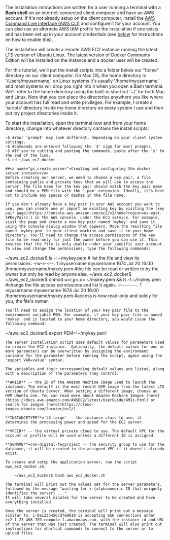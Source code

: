 The installation instructions are written for a user running a terminal with a <b title="The default shell isn't always Bash, for example on Ubuntu it's Dash and on Mac OSX Mojave it's zsh. Following the instructions">Bash shell</b> on an internet-connected client computer and have an AWS account. If it's not already setup on the client computer, install the [AWS Command Line Interface \(AWS CLI\)](https://docs.aws.amazon.com/cli/latest/userguide/cli-chap-install.html) and configure it for your account. You can also use an alternate AWS IAM profile for the installation if one exists and has been set up in your account credentials \(see [below](#gs_profile) for instructions on how to enable this\).

The installation will create a remote AWS EC2 instance running the latest LTS version of Ubuntu Linux. The latest version of Docker Communty Edition will be installed on the instance and a docker user will be created.

For this tutorial, we'll put the install scripts into a folder below our "home" directory on our client computer. On Mac OS, the home directory is '/Users/myusername,' on Linux systems it's usually '/home/myusername,' and most systems will drop you right into it when you open a Bash terminal. We'll refer to the home directory using the built-in shortcut '~/' for both Mac and Linux. Note that you can place the directories anywhere you like where your account has full read and write privileges. For example, I create a 'scripts' directory inside my home directory on every system I use and then put my project directories inside it.

To start the installation, open the terminal now and from your home directory, change into whatever directory contains the install scripts:
```
~$ #Your 'prompt' may look different, depending on your client system settings.
~$ #Commands are entered following the '$' sign for most prompts.
~$ #If you're cutting and pasting the commands, paste after the '$' to the end of the line.
~$ cd ~/aws_ec2_docker

##<a name="gs_create_server">Creating and configuring the docker server instance</a>
Before creating our server, we need to choose a key pair, a file containing public and private keys that we will use to access the server. The file name for the key pair should match the key pair name and should be a PEM file with the '.pem' extension. Ideally, it's best not to include any spaces or dashes in the file name.

If you don't already have a key pair in your AWS account you want to use, you can create one or import an existing key by visiting the [key pair page](https://console.aws.amazon.com/ec2/v2/home?region=us-east-1#KeyPairs:) in the AWS console, under the EC2 service. For example, visit the page and create a new key pair named 'mykey' and save it using the console dialog window that appears. Move the resulting file named 'mykey.pem' to your client machine and save it in your home directory. You'll need to change the access permissions of the key file to be read-only for just the owner before you can use it. This ensures that the file is only usable under your specific user account. To view and change the permissions, type the following commands:
```
~/aws_ec2_docker$ ls -l ~/mykey.pem # list the file and view its permissions.
-rw-r--r--. 1 myusername myusername 1674 Jul 20 16:00 /home/myusername/mykey.pem #the file can be read or written to by the owner but only be read by anyone else.
~/aws_ec2_docker$
~/aws_ec2_docker$ chmod u=r,g=,o= ~/mykey.pem && ls -l ~/mykey.pem #change the file access permissions and list it again.
-r--------. 1 myusername myusername 1674 Jul 20 16:00 /home/myusername/mykey.pem #access is now read-only and solely for you, the file's owner.
```
You'll need to assign the location of your key pair file to the environment variable PEM. For example, if your key pair file is named 'mykey' and is located in your home directory, you would issue the following command:

```
~/aws_ec2_docker$ export PEM='~/mykey.pem'
```
The server installation script uses default values for parameters used to create the EC2 instance.  Optionally, the default values for one or more parameters can be overwritten by assigning the environment variable for the parameter before running the script, again using the 'export VAR=value' syntax.

The variables and their corresponding default values are listed, along with a description of the parameters they control:

**AMIID** -- the ID of the Amazon Machine Image used to launch the instance. The default is the most recent HVM image from the latest LTS version of Ubuntu Server. When setting a different image, choose an HVM Ubuntu one. You can read more about Amazon Machine Images [here](https://docs.aws.amazon.com/AWSEC2/latest/UserGuide/AMIs.html) or search for images [here](https://cloud-images.ubuntu.com/locator/ec2/).

**INSTANCETYPE**='t3.large' -- the instance class to use, it determines the processing power and speed for the EC2 server.

**VPCID** -- the virtual private cloud to use. The default VPC for the account or profile will be used unless a different ID is assigned. 

**SGNAME**=cnn-digital-fecproject -- the security group to use for the database, it will be created in the assigned VPC if it doesn't already exist.

To create and setup the application server, run the script aws_ec2_docker.sh.

    ~/aws_ec2_docker$ bash aws_ec2_docker.sh

The terminal will print out the values set for the server parameters, followed by the message "waiting for i-{alphanumeric ID that uniquely identifies the server} ..."
It will take several minutes for the server to be created and have everything installed.

Once the server is created, the terminal will print out a message similar to: i-0a123b456cd7e8910 is accepting SSH connections under ec2-1-23-456-789.compute-1.amazonaws.com, with the instance id and URL of the server that was just created. The terminal will also print out instructions for shortcut commands to connect to the server or to upload files.